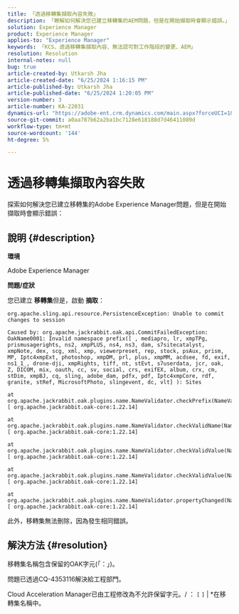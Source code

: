 ```yaml
---
title: 「透過移轉集擷取內容失敗」
description: 「瞭解如何解決您已建立移轉集的AEM問題，但是在開始擷取時會顯示錯誤。」
solution: Experience Manager
product: Experience Manager
applies-to: "Experience Manager"
keywords: 「KCS、透過移轉集擷取內容、無法認可對工作階段的變更、AEM」
resolution: Resolution
internal-notes: null
bug: true
article-created-by: Utkarsh Jha
article-created-date: "6/25/2024 1:16:15 PM"
article-published-by: Utkarsh Jha
article-published-date: "6/25/2024 1:20:05 PM"
version-number: 3
article-number: KA-22031
dynamics-url: "https://adobe-ent.crm.dynamics.com/main.aspx?forceUCI=1&pagetype=entityrecord&etn=knowledgearticle&id=f336c314-f532-ef11-8409-000d3a5b439f"
source-git-commit: a0aa787b62a2ba1bc7128e618188d7d46411089d
workflow-type: tm+mt
source-wordcount: '144'
ht-degree: 5%

---
```


# 透過移轉集擷取內容失敗


探索如何解決您已建立移轉集的Adobe Experience Manager問題，但是在開始擷取時會顯示錯誤：

## 說明 {#description}


<b>環境</b>

Adobe Experience Manager

<b>問題/症狀</b>

您已建立 <b>移轉集</b>但是，啟動 <b>摘取</b>：


```
org.apache.sling.api.resource.PersistenceException: Unable to commit changes to session

Caused by: org.apache.jackrabbit.oak.api.CommitFailedException: OakName0001: Invalid namespace prefix([ , mediapro, lr, xmpTPg, prismusagerights, ns2, xmpPLUS, ns4, ns3, dam, s7sitecatalyst, xmpNote, dex, scg, xml, xmp, viewerpreset, rep, stock, psAux, prism, MP, Iptc4xmpExt, photoshop, xmpDM, prl, plus, xmpMM, acdsee, fd, exif, ns1_1_, drone-dji, xmpRights, tiff, nt, stEvt, s7userdata, jcr, oak, Z, DICOM, mix, oauth, cc, sv, social, crs, exifEX, album, crx, cm, stDim, xmpBJ, cq, sling, adobe_dam, pdfx, pdf, Iptc4xmpCore, rdf, granite, stRef, MicrosoftPhoto, slingevent, dc, vlt] ): Sites

at org.apache.jackrabbit.oak.plugins.name.NameValidator.checkPrefix(NameValidator.java:125) [ org.apache.jackrabbit.oak-core:1.22.14] 

at org.apache.jackrabbit.oak.plugins.name.NameValidator.checkValidName(NameValidator.java:93) [ org.apache.jackrabbit.oak-core:1.22.14] 

at org.apache.jackrabbit.oak.plugins.name.NameValidator.checkValidValue(NameValidator.java:150) [ org.apache.jackrabbit.oak-core:1.22.14] 

at org.apache.jackrabbit.oak.plugins.name.NameValidator.checkValidValue(NameValidator.java:137) [ org.apache.jackrabbit.oak-core:1.22.14] 

at org.apache.jackrabbit.oak.plugins.name.NameValidator.propertyChanged(NameValidator.java:165) [ org.apache.jackrabbit.oak-core:1.22.14]
```


此外，移轉集無法刪除，因為發生相同錯誤。


## 解決方法 {#resolution}


移轉集名稱包含保留的OAK字元(「：」)。

問題已透過CQ-4353116解決給工程部門。

Cloud Acceleration Manager已由工程修改為不允許保留字元。/ ： `[`  `]`  | \*在移轉集名稱中。
